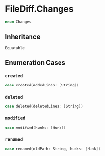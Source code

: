 # FileDiff.Changes

``` swift
enum Changes
```

## Inheritance

`Equatable`

## Enumeration Cases

### `created`

``` swift
case created(addedLines:​ [String])
```

### `deleted`

``` swift
case deleted(deletedLines:​ [String])
```

### `modified`

``` swift
case modified(hunks:​ [Hunk])
```

### `renamed`

``` swift
case renamed(oldPath:​ String, hunks:​ [Hunk])
```
